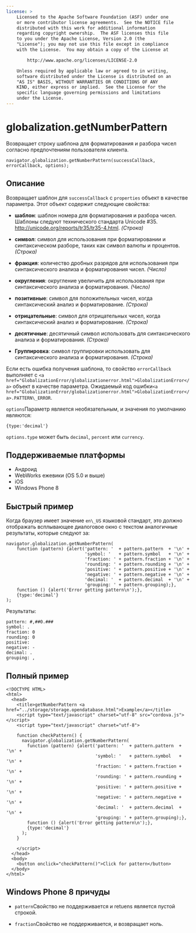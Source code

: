 ```yaml
---
license: >
    Licensed to the Apache Software Foundation (ASF) under one
    or more contributor license agreements.  See the NOTICE file
    distributed with this work for additional information
    regarding copyright ownership.  The ASF licenses this file
    to you under the Apache License, Version 2.0 (the
    "License"); you may not use this file except in compliance
    with the License.  You may obtain a copy of the License at

        http://www.apache.org/licenses/LICENSE-2.0

    Unless required by applicable law or agreed to in writing,
    software distributed under the License is distributed on an
    "AS IS" BASIS, WITHOUT WARRANTIES OR CONDITIONS OF ANY
    KIND, either express or implied.  See the License for the
    specific language governing permissions and limitations
    under the License.
---
```


# globalization.getNumberPattern

Возвращает строку шаблона для форматирования и разбора чисел согласно предпочтениям пользователя клиента.

    navigator.globalization.getNumberPattern(successCallback, errorCallback, options);
    

## Описание

Возвращает шаблон для `successCallback` с `properties` объект в качестве параметра. Этот объект содержит следующие свойства:

*   **шаблон**: шаблон номера для форматирования и разбора чисел. Шаблоны следуют технического стандарта Unicode #35. <http://unicode.org/reports/tr35/tr35-4.html>. *(Строка)*

*   **символ**: символ для использования при форматировании и синтаксическом разборе, таких как символ валюты и процентов. *(Строка)*

*   **фракция**: количество дробных разрядов для использования при синтаксического анализа и форматирования чисел. *(Число)*

*   **округления**: округление увеличить для использования при синтаксического анализа и форматирования. *(Число)*

*   **позитивные**: символ для положительных чисел, когда синтаксический анализ и форматирование. *(Строка)*

*   **отрицательные**: символ для отрицательных чисел, когда синтаксический анализ и форматирование. *(Строка)*

*   **десятичные**: десятичный символ использовать для синтаксического анализа и форматирования. *(Строка)*

*   **Группировка**: символ группировки использовать для синтаксического анализа и форматирования. *(Строка)*

Если есть ошибка получения шаблона, то свойство `errorCallback` выполняет с `<a href="GlobalizationError/globalizationerror.html">GlobalizationError</a>` объект в качестве параметра. Ожидаемый код ошибки`<a href="GlobalizationError/globalizationerror.html">GlobalizationError</a>.PATTERN\_ERROR`.

`options`Параметр является необязательным, и значения по умолчанию являются:

    {type:'decimal'}
    

`options.type` может быть `decimal`, `percent` или `currency`.

## Поддерживаемые платформы

*   Андроид
*   WebWorks ежевики (OS 5.0 и выше)
*   iOS
*   Windows Phone 8

## Быстрый пример

Когда браузер имеет значение `en\_US` языковой стандарт, это должно отображать всплывающее диалоговое окно с текстом аналогичные результаты, которые следуют за:

    navigator.globalization.getNumberPattern(
        function (pattern) {alert('pattern: '  + pattern.pattern  + '\n' +
                                  'symbol: '   + pattern.symbol   + '\n' +
                                  'fraction: ' + pattern.fraction + '\n' +
                                  'rounding: ' + pattern.rounding + '\n' +
                                  'positive: ' + pattern.positive + '\n' +
                                  'negative: ' + pattern.negative + '\n' +
                                  'decimal: '  + pattern.decimal  + '\n' +
                                  'grouping: ' + pattern.grouping);},
        function () {alert('Error getting pattern\n');},
        {type:'decimal'}
    );
    

Результаты:

    pattern: #,##0.###
    symbol: .
    fraction: 0
    rounding: 0
    positive:
    negative: -
    decimal: .
    grouping: ,
    

## Полный пример

    <!DOCTYPE HTML>
    <html>
      <head>
        <title>getNumberPattern <a href="../storage/storage.opendatabase.html">Example</a></title>
        <script type="text/javascript" charset="utf-8" src="cordova.js"></script>
        <script type="text/javascript" charset="utf-8">
    
        function checkPattern() {
          navigator.globalization.getNumberPattern(
            function (pattern) {alert('pattern: '  + pattern.pattern  + '\n' +
                                      'symbol: '   + pattern.symbol   + '\n' +
                                      'fraction: ' + pattern.fraction + '\n' +
                                      'rounding: ' + pattern.rounding + '\n' +
                                      'positive: ' + pattern.positive + '\n' +
                                      'negative: ' + pattern.negative + '\n' +
                                      'decimal: '  + pattern.decimal  + '\n' +
                                      'grouping: ' + pattern.grouping);},
            function () {alert('Error getting pattern\n');},
            {type:'decimal'}
          );
        }
    
        </script>
      </head>
      <body>
        <button onclick="checkPattern()">Click for pattern</button>
      </body>
    </html>
    

## Windows Phone 8 причуды

*   `pattern`Свойство не поддерживается и retuens является пустой строкой.

*   `fraction`Свойство не поддерживается, и возвращает ноль.